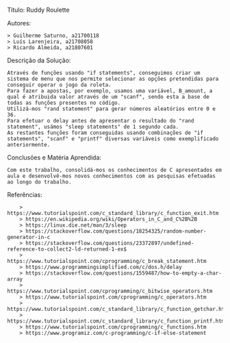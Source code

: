 Título:
	Ruddy Roulette


Autores:
	
	> Guilherme Saturno, a21700118
	> Luís Larenjeira, a21708058
	> Ricardo Almeida, a21807601


Descrição da Solução:

	Através de funções usando "if statements", conseguimos criar um sistema de menu que nos permite selecionar as opções pretendidas para conseguir operar o jogo da roleta.
	Para fazer a apostas, por exemplo, usamos uma variável, B_amount, a qual é atribuida valor através de um "scanf", sendo esta a base de todas as funções presentes no código.
	Utilizá-mos "rand statement" para gerar números aleatórios entre 0 e 36.
	Para efetuar o delay antes de apresentar o resultado do "rand statement", usámos "sleep statements" de 1 segundo cada.
	As restantes funções foram conseguidas usando combinações de "if statements", "scanf" e "printf" diversas variáveis como exemplificado anteriormente.
	


Conclusões e Matéria Aprendida:
	
	Com este trabalho, consolidá-mos os conhecimentos de C apresentados em aula e desenvolvê-mos novos conhecimentos com as pesquisas efetuadas ao longo do trabalho.


Referências:

        > https://www.tutorialspoint.com/c_standard_library/c_function_exit.htm
        > https://en.wikipedia.org/wiki/Operators_in_C_and_C%2B%2B
        > https://linux.die.net/man/3/sleep
        > https://stackoverflow.com/questions/18254325/random-number-generator-in-c
        > https://stackoverflow.com/questions/23372897/undefined-reference-to-collect2-ld-returned-1-ex$
        > https://www.tutorialspoint.com/cprogramming/c_break_statement.htm
        > https://www.programmingsimplified.com/c/dos.h/delay
        > https://stackoverflow.com/questions/1559487/how-to-empty-a-char-array
        > https://www.tutorialspoint.com/cprogramming/c_bitwise_operators.htm
        > https://www.tutorialspoint.com/cprogramming/c_operators.htm
        > https://www.tutorialspoint.com/c_standard_library/c_function_getchar.htm
        > https://www.tutorialspoint.com/c_standard_library/c_function_printf.htm
        > https://www.tutorialspoint.com/cprogramming/c_functions.htm
        > https://www.programiz.com/c-programming/c-if-else-statement

